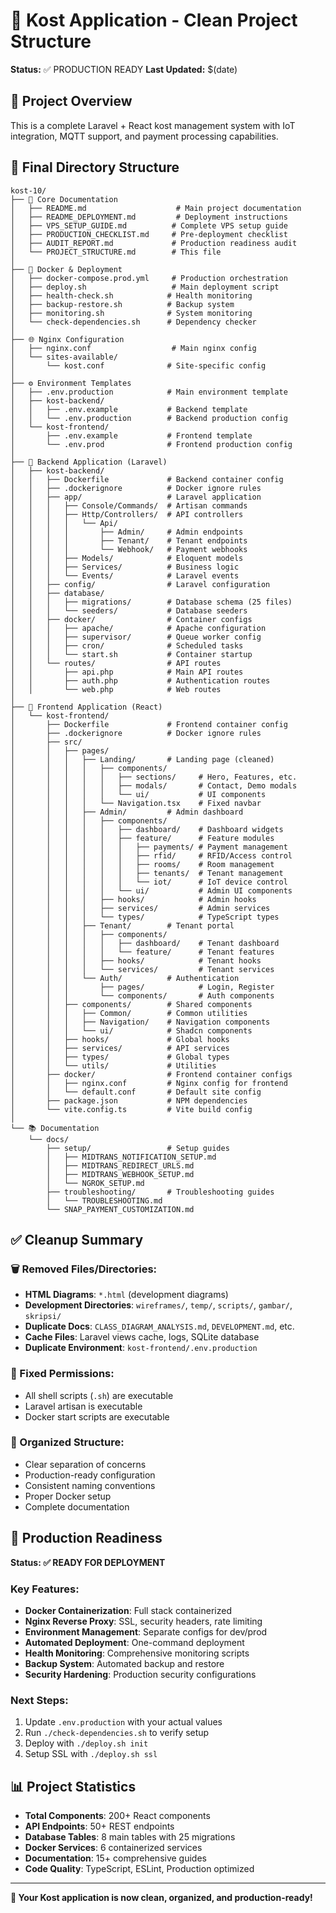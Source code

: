 # 📁 Kost Application - Clean Project Structure

**Status:** ✅ PRODUCTION READY
**Last Updated:** $(date)

## 🎯 Project Overview

This is a complete Laravel + React kost management system with IoT integration, MQTT support, and payment processing capabilities.

## 📂 Final Directory Structure

```
kost-10/
├── 📄 Core Documentation
│   ├── README.md                    # Main project documentation
│   ├── README_DEPLOYMENT.md         # Deployment instructions
│   ├── VPS_SETUP_GUIDE.md          # Complete VPS setup guide
│   ├── PRODUCTION_CHECKLIST.md     # Pre-deployment checklist
│   ├── AUDIT_REPORT.md             # Production readiness audit
│   └── PROJECT_STRUCTURE.md        # This file
│
├── 🐳 Docker & Deployment
│   ├── docker-compose.prod.yml     # Production orchestration
│   ├── deploy.sh                   # Main deployment script
│   ├── health-check.sh            # Health monitoring
│   ├── backup-restore.sh          # Backup system
│   ├── monitoring.sh              # System monitoring
│   └── check-dependencies.sh      # Dependency checker
│
├── 🌐 Nginx Configuration
│   ├── nginx.conf                  # Main nginx config
│   └── sites-available/
│       └── kost.conf              # Site-specific config
│
├── ⚙️ Environment Templates
│   ├── .env.production            # Main environment template
│   ├── kost-backend/
│   │   ├── .env.example           # Backend template
│   │   └── .env.production        # Backend production config
│   └── kost-frontend/
│       ├── .env.example           # Frontend template
│       └── .env.prod              # Frontend production config
│
├── 🔧 Backend Application (Laravel)
│   ├── kost-backend/
│   │   ├── Dockerfile             # Backend container config
│   │   ├── .dockerignore          # Docker ignore rules
│   │   ├── app/                   # Laravel application
│   │   │   ├── Console/Commands/  # Artisan commands
│   │   │   ├── Http/Controllers/  # API controllers
│   │   │   │   └── Api/
│   │   │   │       ├── Admin/     # Admin endpoints
│   │   │   │       ├── Tenant/    # Tenant endpoints
│   │   │   │       └── Webhook/   # Payment webhooks
│   │   │   ├── Models/            # Eloquent models
│   │   │   ├── Services/          # Business logic
│   │   │   └── Events/            # Laravel events
│   │   ├── config/                # Laravel configuration
│   │   ├── database/
│   │   │   ├── migrations/        # Database schema (25 files)
│   │   │   └── seeders/           # Database seeders
│   │   ├── docker/                # Container configs
│   │   │   ├── apache/            # Apache configuration
│   │   │   ├── supervisor/        # Queue worker config
│   │   │   ├── cron/              # Scheduled tasks
│   │   │   └── start.sh           # Container startup
│   │   └── routes/                # API routes
│   │       ├── api.php            # Main API routes
│   │       ├── auth.php           # Authentication routes
│   │       └── web.php            # Web routes
│
├── 🎨 Frontend Application (React)
│   └── kost-frontend/
│       ├── Dockerfile             # Frontend container config
│       ├── .dockerignore          # Docker ignore rules
│       ├── src/
│       │   ├── pages/
│       │   │   ├── Landing/       # Landing page (cleaned)
│       │   │   │   ├── components/
│       │   │   │   │   ├── sections/     # Hero, Features, etc.
│       │   │   │   │   ├── modals/       # Contact, Demo modals
│       │   │   │   │   └── ui/           # UI components
│       │   │   │   └── Navigation.tsx    # Fixed navbar
│       │   │   ├── Admin/         # Admin dashboard
│       │   │   │   ├── components/
│       │   │   │   │   ├── dashboard/    # Dashboard widgets
│       │   │   │   │   ├── feature/      # Feature modules
│       │   │   │   │   │   ├── payments/ # Payment management
│       │   │   │   │   │   ├── rfid/     # RFID/Access control
│       │   │   │   │   │   ├── rooms/    # Room management
│       │   │   │   │   │   ├── tenants/  # Tenant management
│       │   │   │   │   │   └── iot/      # IoT device control
│       │   │   │   │   └── ui/           # Admin UI components
│       │   │   │   ├── hooks/            # Admin hooks
│       │   │   │   ├── services/         # Admin services
│       │   │   │   └── types/            # TypeScript types
│       │   │   ├── Tenant/        # Tenant portal
│       │   │   │   ├── components/
│       │   │   │   │   ├── dashboard/    # Tenant dashboard
│       │   │   │   │   └── feature/      # Tenant features
│       │   │   │   ├── hooks/            # Tenant hooks
│       │   │   │   └── services/         # Tenant services
│       │   │   └── Auth/          # Authentication
│       │   │       ├── pages/            # Login, Register
│       │   │       └── components/       # Auth components
│       │   ├── components/        # Shared components
│       │   │   ├── Common/        # Common utilities
│       │   │   ├── Navigation/    # Navigation components
│       │   │   └── ui/            # Shadcn components
│       │   ├── hooks/             # Global hooks
│       │   ├── services/          # API services
│       │   ├── types/             # Global types
│       │   └── utils/             # Utilities
│       ├── docker/                # Frontend container configs
│       │   ├── nginx.conf         # Nginx config for frontend
│       │   └── default.conf       # Default site config
│       ├── package.json           # NPM dependencies
│       └── vite.config.ts         # Vite build config
│
└── 📚 Documentation
    └── docs/
        ├── setup/                 # Setup guides
        │   ├── MIDTRANS_NOTIFICATION_SETUP.md
        │   ├── MIDTRANS_REDIRECT_URLS.md
        │   ├── MIDTRANS_WEBHOOK_SETUP.md
        │   └── NGROK_SETUP.md
        ├── troubleshooting/       # Troubleshooting guides
        │   └── TROUBLESHOOTING.md
        └── SNAP_PAYMENT_CUSTOMIZATION.md
```

## ✅ Cleanup Summary

### 🗑️ Removed Files/Directories:
- **HTML Diagrams**: `*.html` (development diagrams)
- **Development Directories**: `wireframes/`, `temp/`, `scripts/`, `gambar/`, `skripsi/`
- **Duplicate Docs**: `CLASS_DIAGRAM_ANALYSIS.md`, `DEVELOPMENT.md`, etc.
- **Cache Files**: Laravel views cache, logs, SQLite database
- **Duplicate Environment**: `kost-frontend/.env.production`

### 🔧 Fixed Permissions:
- All shell scripts (`.sh`) are executable
- Laravel artisan is executable
- Docker start scripts are executable

### 📁 Organized Structure:
- Clear separation of concerns
- Production-ready configuration
- Consistent naming conventions
- Proper Docker setup
- Complete documentation

## 🚀 Production Readiness

**Status: ✅ READY FOR DEPLOYMENT**

### Key Features:
- **Docker Containerization**: Full stack containerized
- **Nginx Reverse Proxy**: SSL, security headers, rate limiting
- **Environment Management**: Separate configs for dev/prod
- **Automated Deployment**: One-command deployment
- **Health Monitoring**: Comprehensive monitoring scripts
- **Backup System**: Automated backup and restore
- **Security Hardening**: Production security configurations

### Next Steps:
1. Update `.env.production` with your actual values
2. Run `./check-dependencies.sh` to verify setup
3. Deploy with `./deploy.sh init`
4. Setup SSL with `./deploy.sh ssl`

## 📊 Project Statistics

- **Total Components**: 200+ React components
- **API Endpoints**: 50+ REST endpoints
- **Database Tables**: 8 main tables with 25 migrations
- **Docker Services**: 6 containerized services
- **Documentation**: 15+ comprehensive guides
- **Code Quality**: TypeScript, ESLint, Production optimized

---

**🎉 Your Kost application is now clean, organized, and production-ready!**